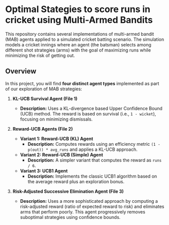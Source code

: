 # Optimal Stategies to score runs in cricket using Multi-Armed Bandits

This repository contains several implementations of multi-armed bandit (MAB) agents applied to a simulated cricket batting scenario. The simulation models a cricket innings where an agent (the batsman) selects among different shot strategies (arms) with the goal of maximizing runs while minimizing the risk of getting out.

## Overview

In this project, you will find **four distinct agent types** implemented as part of our exploration of MAB strategies:

1. **KL-UCB Survival Agent (File 1)**
   - **Description:** Uses a KL-divergence based Upper Confidence Bound (UCB) method. The reward is based on survival (i.e., `1 - wicket`), focusing on minimizing dismissals.
  
2. **Reward-UCB Agents (File 2)**
   - **Variant 1: Reward-UCB (KL) Agent**
     - **Description:** Computes rewards using an efficiency metric `(1 - p(out)) * avg_runs` and applies a KL-UCB approach.
   - **Variant 2: Reward-UCB (Simple) Agent**
     - **Description:** A simpler variant that computes the reward as `runs / 6`.
   - **Variant 3: UCB1 Agent**
     - **Description:** Implements the classic UCB1 algorithm based on the average reward plus an exploration bonus.

3. **Risk-Adjusted Successive Elimination Agent (File 3)**
   - **Description:** Uses a more sophisticated approach by computing a risk-adjusted reward (ratio of expected reward to risk) and eliminates arms that perform poorly. This agent progressively removes suboptimal strategies using confidence bounds.
